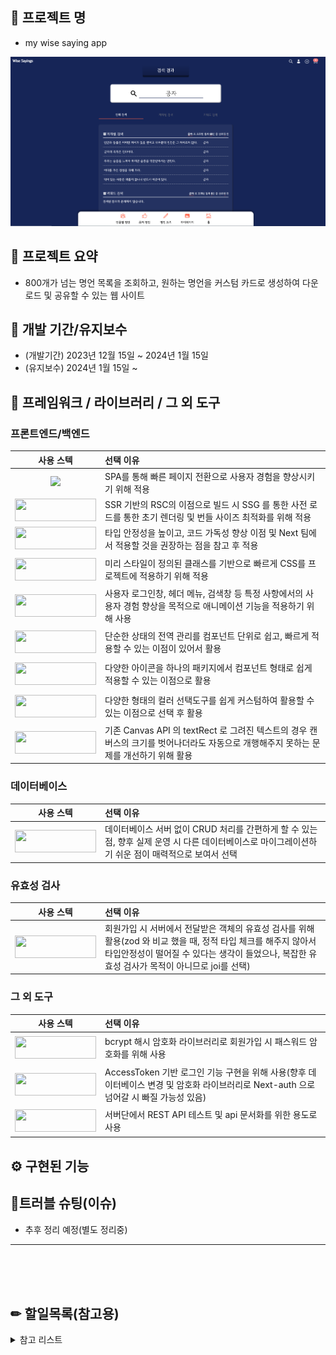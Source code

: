 ## 📓 프로젝트 명

- my wise saying app

![Alt text](image.png)

## 🎫 프로젝트 요약

- 800개가 넘는 명언 목록을 조회하고, 원하는 명언을 커스텀 카드로 생성하여 다운로드 및 공유할 수 있는 웹 사이트

## 📅 개발 기간/유지보수

- (개발기간) 2023년 12월 15일 ~ 2024년 1월 15일
- (유지보수) 2024년 1월 15일 ~

## 🧰 프레임워크 / 라이브러리 / 그 외 도구

### 프론트엔드/백엔드
|사용 스텍 | 선택 이유|
|:---:|:---|
|  <img hheight=36 width=130 src="https://img.shields.io/badge/react(^18)-61DAFB?style=for-the-badge&logo=react&logoColor=black"> | SPA를 통해 빠른 페이지 전환으로 사용자 경험을 향상시키기 위해 적용 |  
|  <img height=36 width=130 src="https://img.shields.io/badge/next(^14.1.0)-0088CC?style=for-the-badge&logo=next.js&logoColor=white">  |SSR 기반의 RSC의 이점으로 빌드 시 SSG 를 통한 사전 로드를 통한 초기 렌더링 및 번들 사이즈 최적화를 위해 적용|
|<img height=36 width=130 src="https://img.shields.io/badge/typescript(^5)-0088CC?style=for-the-badge&logo=typescript&logoColor=white"> |타입 안정성을 높이고, 코드 가독성 향상 이점 및 Next 팀에서 적용할 것을 권장하는 점을 참고 후 적용 |
|<img height=36 width=130 style="padding:5px 0" src="https://img.shields.io/badge/tailwindcss(^3.3.0)-06B6D4?style=for-the-badge&logo=tailwindcss&logoColor=white"> | 미리 스타일이 정의된 클래스를 기반으로 빠르게 CSS를 프로젝트에 적용하기 위해 적용|
|<img  height=36 width=130 style="padding:5px 0" src="https://img.shields.io/badge/gsap(^3.12.3)-25D366?style=for-the-badge&logo=green&logoColor=white">|사용자 로그인창, 헤더 메뉴, 검색창 등 특정 사항에서의 사용자 경험 향상을 목적으로 애니메이션 기능을 적용하기 위해 사용
|<img  height=36 width=130 style="padding:5px 0" src="https://img.shields.io/badge/zustand(^4.4.7)-2A3FFB?style=for-the-badge&logo=zustand&logoColor=white">|단순한 상태의 전역 관리를 컴포넌트 단위로 쉽고, 빠르게 적용할 수 있는 이점이 있어서 활용|
|<img  height=36 width=130 style="padding:5px 0" src="https://img.shields.io/badge/react icons(^4.12.0)-CA4245?style=for-the-badge&logo=logoColor=white">| 다양한 아이콘을 하나의 패키지에서 컴포넌트 형태로 쉽게 적용할 수 있는 이점으로 활용| 
|<img  height=36 width=130 style="padding:5px 0" src="https://img.shields.io/badge/react color(^2.19.3)-000000?style=for-the-badge&logo=reactcolor&logoColor=white">|다양한 형태의 컬러 선택도구를 쉽게 커스텀하여 활용할 수 있는 이점으로 선택 후 활용  </span>|
|<img  height=36 width=130 style="padding:5px 0" src="https://img.shields.io/badge/word wrap(^1.2.5)-4B1E78?style=for-the-badge&logo=&logoColor=white">|기존 Canvas API 의 textRect 로 그려진 텍스트의 경우 캔버스의 크기를 벗어나더라도 자동으로 개행해주지 못하는 문제를 개선하기 위해 활용|


### 데이터베이스
|사용 스텍 | 선택 이유|
|:---:|:---|
|<img height=36 width=130 style="padding:5px 0" src="https://img.shields.io/badge/SQLite(^5.1.6)-003B57?style=for-the-badge&logo=sqlite&logoColor=white">|데이터베이스 서버 없이 CRUD 처리를 간편하게 할 수 있는 점, 향후 실제 운영 시 다른 데이터베이스로 마이그레이션하기 쉬운 점이 매력적으로 보여서 선택|

### 유효성 검사
|사용 스텍 | 선택 이유|
|:---:|:---|
|<img  height=36 width=130 style="padding:5px 0" src="https://img.shields.io/badge/joi(^17.11.0)-01BC8D?style=for-the-badge&logo=joi&logoColor=white">|회원가입 시 서버에서 전달받은 객체의 유효성 검사를  위해 활용(zod 와 비교 했을 때, 정적 타입 체크를 해주지 않아서 타입안정성이 떨어질 수 있다는 생각이 들었으나, 복잡한 유효성 검사가 목적이 아니므로 joi를 선택)|


### 그 외 도구
|사용 스텍 | 선택 이유|
|:---:|:---|
|<img  height=36 width=130 style="padding:5px 0" src="https://img.shields.io/badge/Bcrypt(^5.1.1)-4B1E78?style=for-the-badge&logo=&logoColor=white">|bcrypt 해시 암호화 라이브러리로 회원가입 시 패스워드 암호화를 위해 사용|
|<img  height=36 width=130 style="padding:5px 0" src="https://img.shields.io/badge/Jsonwebtoken(^9.0.2)-000000?style=for-the-badge&logo=jsonwebtokens&logoColor=white">|AccessToken 기반 로그인 기능 구현을 위해 사용(향후 데이터베이스 변경 및 암호화 라이브러리로 Next-auth 으로 넘어갈 시 빠질 가능성 있음)|
|<img  height=36 width=130 style="padding:5px 0" src="https://img.shields.io/badge/postman-FF6C37?style=for-the-badge&logo=postman&logoColor=white">|서버단에서 REST API 테스트 및 api 문서화를 위한 용도로 사용|



## ⚙ 구현된 기능







## 🚬트러블 슈팅(이슈)

- 추후 정리 예정(별도 정리중)

---
<br>
<br>
<br>







 ## ✏ 할일목록(참고용)

<details>
<summary>참고 리스트</summary>

- [x] 인물별 명언 추가 | 유저는 인물(위인)의 이름 카드를 클릭하면 해당 인물의 명언 목록을 조회할 수 있어야 한다.
- [x] 날씨/계절 명언 추가 | 유저는 날씨 카테고리를 클릭하면 날씨와 계절에 관한 명언 목록을 조회할 수 있어야 한다.
- [x] 요일별 명언 추가 | 유저는 요일 카테고리를 클릭하면 해당 요일 이름 카드를 조회하고, 각 카드를 클릭하면 해당 요일의 명언 목록을 조회할 수 있어야 한다.
- [x] 명언 북마크 기능 | 유저는 선택한 명언 카드를 북마크 리스트에 추가할 수 있다.
- [x] 유저 명언 등록 기능 추가 | 유저가 추가한 명언 목록이 유저명언 페이지에 추가되어 조회할 수 있어야 한다.
- [x] 나만의 명언 꾸미기 기능 추가 | 유저는 자신이 추가한 명언 카드를 수정하여 커스텀 명언 카드를 생성할 수 있어야 한다.
- [x] 명언 이미지 추가 기능 | 유저는 자신이 추가한 이미지를 명언 카드의 배경으로 활용할 수 있어야 한다.
- [ ] 명언 공유 기능 추가 | 유저는 자신이 생성하고 꾸민 명언 카드를 이미지로 저장하고, SNS 에 공유할 수 있어야 한다.
- [x] 명언 담기 기능 | 유저가 명언 카드를 북마크 리스트에 담으면, 마이페이지에서 해당 명언 목록을 개별적으로 확인할 수 있어야 한다.
- [x] 명언 북마크 미리보기 | 유저가 명언 카드를 담으면, 우측 상단에 담은 명언 목록을 미리 확인할 수 있어야 한다.
- [x] 인생/사랑/성공/사람/슬픔 등 세부 카테고리별 명언 검색 기능 추가(-> 23.12.17 | 기존 감성 명언 카테고리와 전체 병합)
- [ ] 명언 추천 기능 | 유저가 검색한 키워드, 생성한 명언의 키워드를 바탕으로 관련 명언을 추가적으로 조회할 수 있어야 한다.
- [ ] 이미지 생성 AI 추가 | 유저가 명언을 입력하면, 해당 명언에 대한 이미지를 생성할 수 있어야 한다.
- [x] 회원가입 기능 추가 | 유저는 이메일, 닉네임, 패스워드, 패스워드 재확인을 입력 후 회원가입 버튼을 클릭하면 회원가입 할 수 있어야 한다.
- [x] 로그인 기능 추가1(NextAuth) | 기존 로그인 기능과 충돌로 보류
- [x] 로그인 기능 추가2(JWT) | 이메일 및 패스워드를 입력하면, API 서버에서 검증 후 accessToken 발급 처리
</details>
